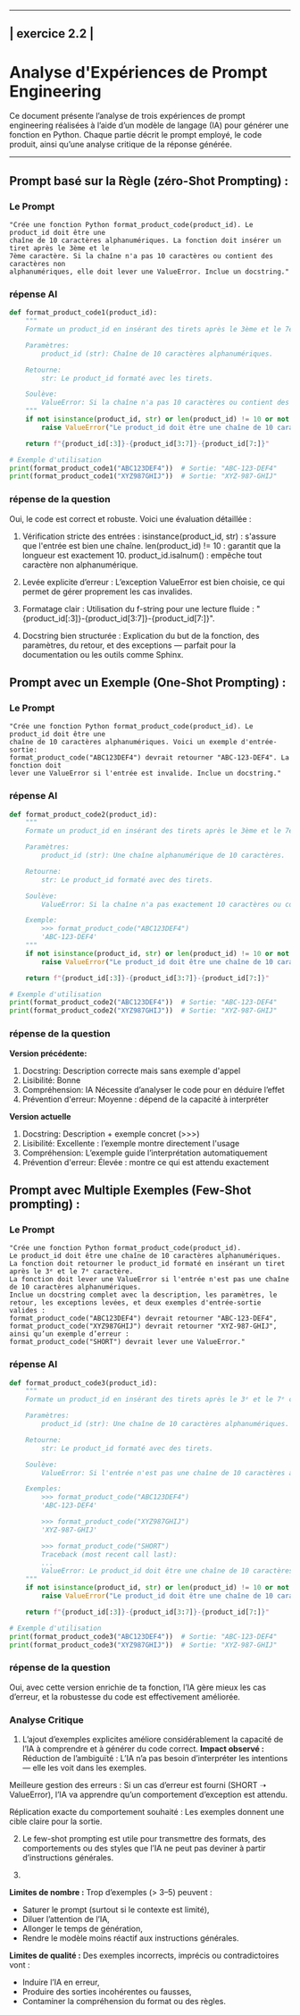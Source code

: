 ------------------------------------------------------------
|                       exercice 2.2                        |
------------------------------------------------------------


# Analyse d'Expériences de Prompt Engineering

Ce document présente l’analyse de trois expériences de prompt engineering réalisées à l’aide d’un modèle de langage (IA) pour générer une fonction en Python. Chaque partie décrit le prompt employé, le code produit, ainsi qu’une analyse critique de la réponse générée.

---

## Prompt basé sur la Règle (zéro-Shot Prompting) : 

### Le Prompt
```
"Crée une fonction Python format_product_code(product_id). Le product_id doit être une 
chaîne de 10 caractères alphanumériques. La fonction doit insérer un tiret après le 3ème et le 
7ème caractère. Si la chaîne n'a pas 10 caractères ou contient des caractères non 
alphanumériques, elle doit lever une ValueError. Inclue un docstring."  
```
### répense AI
```python
def format_product_code1(product_id):
    """
    Formate un product_id en insérant des tirets après le 3ème et le 7ème caractère.

    Paramètres:
        product_id (str): Chaîne de 10 caractères alphanumériques.

    Retourne:
        str: Le product_id formaté avec les tirets.

    Soulève:
        ValueError: Si la chaîne n'a pas 10 caractères ou contient des caractères non alphanumériques.
    """
    if not isinstance(product_id, str) or len(product_id) != 10 or not product_id.isalnum():
        raise ValueError("Le product_id doit être une chaîne de 10 caractères alphanumériques.")

    return f"{product_id[:3]}-{product_id[3:7]}-{product_id[7:]}"

# Exemple d'utilisation
print(format_product_code1("ABC123DEF4"))  # Sortie: "ABC-123-DEF4"
print(format_product_code1("XYZ987GHIJ"))  # Sortie: "XYZ-987-GHIJ"
```
### répense de la question
Oui, le code est correct et robuste. Voici une évaluation détaillée :

1. Vérification stricte des entrées :
isinstance(product_id, str) : s'assure que l'entrée est bien une chaîne.
len(product_id) != 10 : garantit que la longueur est exactement 10.
product_id.isalnum() : empêche tout caractère non alphanumérique.

2. Levée explicite d’erreur :
L’exception ValueError est bien choisie, ce qui permet de gérer proprement les cas invalides.

3. Formatage clair :
Utilisation du f-string pour une lecture fluide : "{product_id[:3]}-{product_id[3:7]}-{product_id[7:]}".

4. Docstring bien structurée :
Explication du but de la fonction, des paramètres, du retour, et des exceptions — parfait pour la documentation ou les outils comme Sphinx.

## Prompt avec un Exemple (One-Shot Prompting) :

### Le Prompt
```
"Crée une fonction Python format_product_code(product_id). Le product_id doit être une 
chaîne de 10 caractères alphanumériques. Voici un exemple d'entrée-sortie: 
format_product_code("ABC123DEF4") devrait retourner "ABC-123-DEF4". La fonction doit 
lever une ValueError si l'entrée est invalide. Inclue un docstring." 
```

### répense AI
```python 
def format_product_code2(product_id):
    """
    Formate un product_id en insérant des tirets après le 3ème et le 7ème caractère.

    Paramètres:
        product_id (str): Une chaîne alphanumérique de 10 caractères.

    Retourne:
        str: Le product_id formaté avec des tirets.

    Soulève:
        ValueError: Si la chaîne n'a pas exactement 10 caractères ou contient des caractères non alphanumériques.

    Exemple:
        >>> format_product_code("ABC123DEF4")
        'ABC-123-DEF4'
    """
    if not isinstance(product_id, str) or len(product_id) != 10 or not product_id.isalnum():
        raise ValueError("Le product_id doit être une chaîne de 10 caractères alphanumériques.")

    return f"{product_id[:3]}-{product_id[3:7]}-{product_id[7:]}"

# Exemple d'utilisation
print(format_product_code2("ABC123DEF4"))  # Sortie: "ABC-123-DEF4"
print(format_product_code2("XYZ987GHIJ"))  # Sortie: "XYZ-987-GHIJ"
```
### répense de la question

**Version précédente:**
1. Docstring:	Description correcte mais sans exemple d'appel
2. Lisibilité:	Bonne
3. Compréhension:  IA	Nécessite d’analyser le code pour en déduire l’effet
4. Prévention d'erreur: 	Moyenne : dépend de la capacité à interpréter

**Version actuelle**
1. Docstring:	Description + exemple concret (>>>)
2. Lisibilité:	Excellente : l’exemple montre directement l'usage
3. Compréhension:  L’exemple guide l’interprétation automatiquement
4. Prévention d'erreur: 	Élevée : montre ce qui est attendu exactement

## Prompt avec Multiple Exemples (Few-Shot prompting) :  

### Le Prompt
```
"Crée une fonction Python format_product_code(product_id).
Le product_id doit être une chaîne de 10 caractères alphanumériques.
La fonction doit retourner le product_id formaté en insérant un tiret après le 3ᵉ et le 7ᵉ caractère.
La fonction doit lever une ValueError si l'entrée n'est pas une chaîne de 10 caractères alphanumériques.
Inclue un docstring complet avec la description, les paramètres, le retour, les exceptions levées, et deux exemples d'entrée-sortie valides :
format_product_code("ABC123DEF4") devrait retourner "ABC-123-DEF4",
format_product_code("XYZ987GHIJ") devrait retourner "XYZ-987-GHIJ",
ainsi qu’un exemple d’erreur :
format_product_code("SHORT") devrait lever une ValueError." 
```

### répense AI
```python 
def format_product_code3(product_id):
    """
    Formate un product_id en insérant des tirets après le 3ᵉ et le 7ᵉ caractère.

    Paramètres:
        product_id (str): Une chaîne de 10 caractères alphanumériques.

    Retourne:
        str: Le product_id formaté avec des tirets.

    Soulève:
        ValueError: Si l'entrée n'est pas une chaîne de 10 caractères alphanumériques.

    Exemples:
        >>> format_product_code("ABC123DEF4")
        'ABC-123-DEF4'

        >>> format_product_code("XYZ987GHIJ")
        'XYZ-987-GHIJ'

        >>> format_product_code("SHORT")
        Traceback (most recent call last):
        ...
        ValueError: Le product_id doit être une chaîne de 10 caractères alphanumériques.
    """
    if not isinstance(product_id, str) or len(product_id) != 10 or not product_id.isalnum():
        raise ValueError("Le product_id doit être une chaîne de 10 caractères alphanumériques.")

    return f"{product_id[:3]}-{product_id[3:7]}-{product_id[7:]}"

# Exemple d'utilisation
print(format_product_code3("ABC123DEF4"))  # Sortie: "ABC-123-DEF4"
print(format_product_code3("XYZ987GHIJ"))  # Sortie: "XYZ-987-GHIJ"
```

### répense de la question
Oui, avec cette version enrichie de ta fonction, l’IA  gère mieux les cas d’erreur, et la robustesse du code est effectivement améliorée.


### Analyse Critique 

1. L’ajout d’exemples explicites améliore considérablement la capacité de l’IA à comprendre et à générer du code correct.
**Impact observé :**
Réduction de l’ambiguïté : L’IA n’a pas besoin d’interpréter les intentions — elle les voit dans les exemples.

Meilleure gestion des erreurs : Si un cas d’erreur est fourni (SHORT ➝ ValueError), l’IA va apprendre qu’un comportement d’exception est attendu.

Réplication exacte du comportement souhaité : Les exemples donnent une cible claire pour la sortie.

2. Le few-shot prompting est utile pour transmettre des formats, des comportements ou des styles que l’IA ne peut pas deviner à partir d’instructions générales.

3. 
**Limites de nombre :**
Trop d’exemples (> 3–5) peuvent :

- Saturer le prompt (surtout si le contexte est limité),
- Diluer l’attention de l’IA,
- Allonger le temps de génération,
- Rendre le modèle moins réactif aux instructions générales.

**Limites de qualité :**
Des exemples incorrects, imprécis ou contradictoires vont :

- Induire l’IA en erreur,
- Produire des sorties incohérentes ou fausses,
- Contaminer la compréhension du format ou des règles.